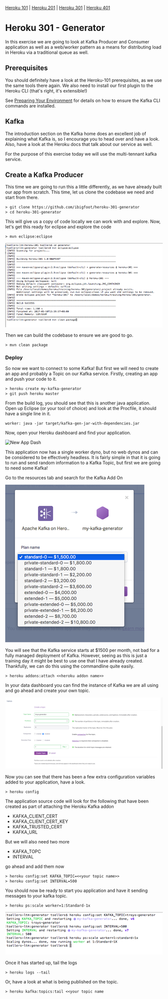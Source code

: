 [Heroku 101](https://github.com/ibigfoot/heroku-101) | [Heroku 201](https://github.com/ibigfoot/heroku-201) | [Heroku 301](https://github.com/ibigfoot/heroku-301) | [Heroku 401](https://github.com/ibigfoot/heroku-401)

# Heroku 301 - Generator

In this exercise we are going to look at Kafka Producer and Consumer application as well as a web/worker pattern as a means for distributing load in Heroku via a traditional queue as well.

## Prerequisites 
You should definitely have a look at the Heroku-101 prerequisites, as we use the same tools there again. 
We also need to install our first plugin to the Heroku CLI (that's right, it's extensible!) 

See [Preparing Your Environment](https://devcenter.heroku.com/articles/kafka-on-heroku#preparing-your-development-environment) for details on how to ensure the Kafka CLI commands are installed. 

## Kafka
The introduction section on the Kafka home does an excellent job of explaining what Kafka is, so I encourage you to head over and have a look. Also, have a look at the Heroku docs that talk about our service as well. 

For the purpose of this exercise today we will use the multi-tennant kafka service. 

## Create a Kafka Producer

This time we are going to run this a little differently, as we have already built our app from scratch. This time, let us clone the codebase we need and start from there.

```
> git clone https://github.com/ibigfoot/heroku-301-generator
> cd heroku-301-generator
```

This will give us a copy of code locally we can work with and explore. 
Now, let's get this ready for eclipse and explore the code

```
> mvn eclipse:eclipse
```

![Build Generator](images/1-buildGenerator.png)

Then we can build the codebase to ensure we are good to go.
```
> mvn clean package
``` 

### Deploy 

So now we want to connect to some Kafka! But first we will need to create an app and probably a Topic on our Kafka service. 
Firstly, creating an app and push your code to it.

```
> heroku create my-kafka-generator
> git push heroku master
```

From the build log, you should see that this is another java application. 
Open up Eclipse (or your tool of choice) and look at the Procfile, it should have a single line in it. 

```
worker: java -jar target/kafka-gen-jar-with-dependencies.jar
```

Now, open your Heroku dashboard and find your application. 

![New App Dash](2-newGenAppDash.png)

This application now has a single worker dyno, but no web dynos and can be considered to be effectively headless. It is fairly simple in that it is going to run and send random information to a Kafka Topic, but first we are going to need some Kafka!

Go to the resources tab and search for the Kafka Add On

![Kafka AddOn](images/3-kafkaAddOn.png)

You will see that the Kafka service starts at $1500 per month, not bad for a fully managed deployment of Kafka. However, seeing as this is just a training day it might be best to use one that I have already created. Thankfully, we can do this using the commandline quite easily.

```
> heroku addons:attach <<heroku addon name>>
```

In your data dashboard you can find the instance of Kafka we are all using and go ahead and create your own topic.

![Create Topic](images/4-createTopic.png)

Now you can see that there has been a few extra configuration variables added to your application, have a look.

```
> heroku config
```

The application source code will look for the following that have been created as part of attaching the Heroku Kafka addon
- KAFKA_CLIENT_CERT
- KAFKA_CLIENT_CERT_KEY
- KAFKA_TRUSTED_CERT
- KAFKA_URL

But we will also need two more
- KAFKA_TOPC
- INTERVAL

go ahead and add them now

```
> heroku config:set KAFKA_TOPIC=<<your topic name>>
> heroku config:set INTERVAL=500
```

You should now be ready to start you application and have it sending messages to your kafka topic.

```
> heroku ps:scale worker=1:Standard-1x
```

![Config](images/5-addConfig.png)

Once it has started up, tail the logs

```
> heroku logs --tail
```

Or, have a look at what is being published on the topic. 

```
> heroku kafka:topics:tail <<your topic name
```
